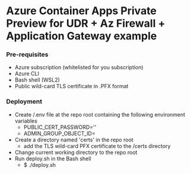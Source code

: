 # Azure Container Apps Private Preview for UDR + Az Firewall + Application Gateway example

### Pre-requisites
- Azure subscription (whitelisted for you subscription)
- Azure CLI
- Bash shell (WSL2)
- Public wild-card TLS certificate in .PFX format

### Deployment
- Create /.env file at the repo root containing the following environment variables
  - PUBLIC_CERT_PASSWORD='<your PFX certificate secret>'
  - ADMIN_GROUP_OBJECT_ID=<your AAD AKS admin group name>
- Create a directory named 'certs' in the repo root 
  - add the TLS wild-card PFX certificate to the /certs directory
- Change current working directory to the repo root
- Run deploy.sh in the Bash shell
  - $ ./deploy.sh
